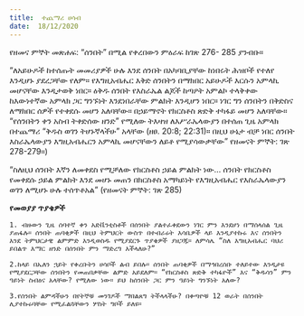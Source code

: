 ```yaml
---
title:  ተጨማሪ ሀሳብ
date:  18/12/2020
---
```


የዘመና ምኞት መጽሐፍ: “ሰንበት” በሚል የቀረበውን ምዕራፍ  ከገጽ 276- 285 ያንብቡ።

“ለአይሁዶች ከተሰጡት መመሪያዎች ሁሉ እንደ ሰንበት በአካባቢያቸው ከነበሩት ሕዝቦች የተለየ እንዲሆኑ ያደረጋቸው የለም። የእግዚአብሔር እቅድ ሰንበትን በማክበር አይሁዶች እርሱን አምላኪ መሆናቸው እንዲታወቅ ነበር። ዕቅዱ ሰንበት የእስራኤል ልጆች ከጣዖት አምልኮ ተላቅቀው ከእውነተኛው አምላክ ጋር ግንኙነት እንደነበራቸው ምልክት እንዲሆን ነበር። ነገር ግን ሰንበትን በቅድስና ለማክበር ሰዎች የተቀደሱ መሆን አለባቸው። በኃይማኖት የክርስቶስ ጽድቅ ተካፋይ መሆን አለባቸው። “የሰንበትን ቀን አስብ ትቀድሰው ዘንድ” የሚለው ትእዛዝ ለእሥራኤላውያን በተሰጠ ጊዜ አምላክ በተጨማሪ “ቅዱስ ወገን ትሆኑኛላችሁ” አላቸው (ዘፀ. 20:8; 22:31)። በዚህ ሁኔታ ብቻ ነበር ሰንበት እስራኤላውያን እግዚአብሔርን አምላኪ መሆናቸውን ለይቶ የሚያሳውቃቸው” የዘመናት ምኞት: ገጽ 278-279።)

“ስለዚህ ሰንበት እኛን ለመቀደስ የሚቻለው የክርስቶስ ኃይል ምልክት ነው… ሰንበት የክርስቶስ የመቀደሱ ኃይል ምልክት እንደ መሆኑ መጠን በክርስቶስ አማካይነት የእግዚአብሔር የእስራኤላውያን ወገን ለሚሆኑ ሁሉ ተሰጥቶአል” (የዘመናት ምኞት: ገጽ 285)

**የመወያያ ጥያቄዎች**

`1. ብዙውን ጊዜ ሰባተኛ ቀን አድቬንቲስቶች በሰንበት ያልተፈቀደውን ነገር ምን እንደሆነ በማሰላሰል ጊዜ ያጠፋሉ። ሰንበት ጠባቂዎች በዚህ ትምህርት ውስጥ በተብራሩት እሳቤዎች ላይ እንዲያተኩሩ እና ሰንበትን እንደ ትምህርታዊ ልምምድ እንዲወስዱ የሚያደርጉ ጥያቄዎች ያዘጋጁ። ለምሳሌ “ስለ እግዚአብሔር ባህሪ ይበልጥ እማር ዘንድ በሰንበት ምን ማድረግ እችላለሁ?”`

`2.ከላይ በኤለን ኋይት የቀረቡትን ሀሳቦች ልብ ይበሉ። ሰንበት ጠባቂዎች በማኅበረሰቡ ተለይተው እንዲታዩ የሚያደርጋቸው ሰንበትን የመጠበቃቸው ልምድ አይደለም። “የክርስቶስ ጽድቅ ተካፋዮች” እና “ቅዱሳን” ምን ዓይነት ስብዕና አላቸው? የሚለው ነው። ይህ ከሰንበት ጋር ምን ዓይነት ግንኙነት አለው?`

`3.የሰንበት ልምዳችሁን በየትኞቹ መንገዶች ማበልጸግ ትችላላችሁ? በቀጣዮቹ 12 ወራት በሰንበት ሊያተኩሩባቸው የሚፈልጓቸውን ሦስት ግቦች ይለዩ።`